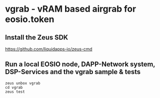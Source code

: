 # vgrab - vRAM based airgrab for eosio.token

## Install the Zeus SDK

https://github.com/liquidapps-io/zeus-cmd

## Run a local EOSIO node, DAPP-Network system, DSP-Services and the vgrab sample & tests
```
zeus unbox vgrab
cd vgrab
zeus test
```
